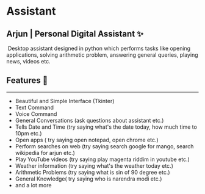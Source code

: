# Assistant
## Arjun | Personal Digital Assistant ✨
![]()
Desktop assistant designed in python which performs tasks like opening applications, solving arithmetic problem, answering general queries, playing news, videos etc.

## Features 📝
-------------------------
* Beautiful and Simple Interface (Tkinter)
* Text Command
* Voice Command
* General Conversations (ask questions about assistant etc.)
* Tells Date and Time (try saying what's the date today, how much time to 10pm etc.) 
* Open apps ( try saying open notepad, open chrome etc.)
* Perform searches on web (try saying search google for mango, search wikipedia for arjun etc.)
* Play YouTube videos (try saying play magenta riddim in youtube etc.)
* Weather information (try saying what's the weather today etc.)
* Arithmetic Problems (try saying what is sin of 90 degree etc.)
* General Knowledge( try saying who is narendra modi etc.)
* and a lot more
